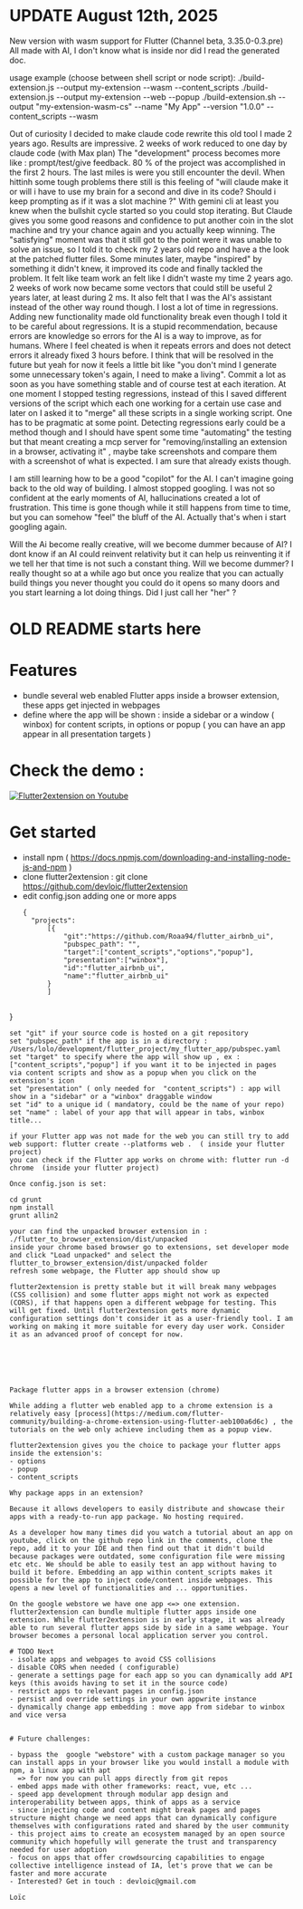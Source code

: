 # UPDATE August 12th, 2025

New version with wasm support for Flutter (Channel beta, 3.35.0-0.3.pre)
All made with AI, I don't know what is inside nor did I read the generated doc.

usage example (choose between shell script or node script):
./build-extension.js --output my-extension --wasm --content_scripts
./build-extension.js --output my-extension --web --popup
./build-extension.sh --output "my-extension-wasm-cs" --name "My App" --version "1.0.0" --content_scripts --wasm


Out of curiosity I decided to make claude code rewrite this old tool I made 2 years ago. 
Results are impressive. 2 weeks of work reduced to one day by claude code (with Max plan)
The "development" process becomes more like : prompt/test/give feedback. 80 % of the project
was accomplished in the first 2 hours. The last miles is were you still encounter the devil.
When hittinh some tough problems there still is this feeling of "will claude make it or will i have
to use my brain for a second and dive in its code? Should i keep prompting as if it was a slot 
machine ?"  With gemini cli at least you knew when the bullshit cycle started so you could stop
iterating. But Claude gives you some good reasons and confidence to put another coin in the slot 
machine and try your chance again and you actually keep winning.
The "satisfying" moment was that it still got to the point were it was unable to solve an issue, 
so I told it to check my 2 years old repo and have a the look at the patched flutter files. 
Some minutes later, maybe "inspired" by something it didn't knew, it
improved its code and finally tackled the problem. It felt like team work an felt like I didn't waste
my time 2 years ago. 2 weeks of work now became some vectors that could still be useful 2 years
later, at least during 2 ms. It also felt that I was the AI's assistant 
instead of the other way round though. 
I lost a lot of time in regressions. Adding new functionality made old functionality break even
though I told it to be careful about regressions. It is a stupid recommendation, because errors are 
knowledge so errors for the AI is a way to improve, as for humans. Where I feel cheated is when
it repeats errors and does not detect errors it already fixed 3 hours before. I think that will
be resolved in the future but yeah for now it feels a little bit like "you don't mind I generate
some unnecessary token's again, I need to make a living". Commit a lot as soon as you  have 
something  stable and of course test at each iteration. At one moment I stopped testing regressions, 
instead of this I saved different versions of the script which each one working for a 
certain use case and later on I asked it to "merge" all these scripts in a single working script.
One has to be pragmatic at some point. Detecting regressions early could be a method though and I 
should have spent some time "automating" the testing but that meant creating a mcp server for 
"removing/installing an extension in a browser, activating it" , maybe take screenshots
and compare them with a screenshot of what is expected. I am sure that already exists though.

I am still learning how to be a good "copilot" for the AI. I can't imagine going back to the old
way of building. I almost stopped googling. I was not so confident at the early moments of AI, 
hallucinations created a lot of frustration. This time is gone though while it still happens from time
to time, but you can somehow "feel" the bluff of the AI. Actually that's when i start googling again.

Will the Ai become really creative, will we become dummer because of AI? I dont know if an AI could
reinvent relativity but it can help us reinventing it if we tell her that time is not such a constant
thing. Will we become dummer? I really thought so at a while ago but once you realize that you can
actually build things you never thought you could do it opens so many doors and you start learning
a lot doing things.  Did I just call her "her" ?


# OLD README starts here

# Features

- bundle several web enabled Flutter apps inside a browser extension, these apps get injected in webpages
- define where the app will be shown : inside a sidebar or a window ( winbox) for content scripts, in options or popup ( you can have an app appear in all presentation targets )

# Check the demo :  

[![Flutter2extension on Youtube](http://img.youtube.com/vi/OWs5GaYO2FM/0.jpg)](http://www.youtube.com/watch?v=OWs5GaYO2FM "Flutter2extension")

# Get started

- install npm ( https://docs.npmjs.com/downloading-and-installing-node-js-and-npm )
- clone flutter2extension : git clone https://github.com/devloic/flutter2extension
- edit config.json adding one or more apps
  ```
  {
    "projects":
        [{
            "git":"https://github.com/Roaa94/flutter_airbnb_ui",
            "pubspec_path": "",
            "target":["content_scripts","options","popup"],
            "presentation":["winbox"],
            "id":"flutter_airbnb_ui",
            "name":"flutter_airbnb_ui"
        }
        ]
    
}
```
set "git" if your source code is hosted on a git repository
set "pubspec_path" if the app is in a directory : /Users/lolo/development/flutter_project/my_flutter_app/pubspec.yaml
set "target" to specify where the app will show up , ex : ["content_scripts","popup"] if you want it to be injected in pages
via content scripts and show as a popup when you click on the extension's icon
set "presentation" ( only needed for  "content_scripts") : app will show in a "sidebar" or a "winbox" draggable window
set "id" to a unique id ( mandatory, could be the name of your repo)
set "name" : label of your app that will appear in tabs, winbox title...

if your Flutter app was not made for the web you can still try to add web support: flutter create --platforms web .  ( inside your flutter project)
you can check if the Flutter app works on chrome with: flutter run -d chrome  (inside your flutter project)

Once config.json is set:

cd grunt
npm install
grunt allin2

your can find the unpacked browser extension in : ./flutter_to_browser_extension/dist/unpacked
inside your chrome based browser go to extensions, set developer mode and click "Load unpacked" and select the flutter_to_browser_extension/dist/unpacked folder
refresh some webpage, the Flutter app should show up

flutter2extension is pretty stable but it will break many webpages (CSS collision) and some flutter apps might not work as expected (CORS), if that happens open a different webpage for testing. This will get fixed. Until flutter2extension gets more dynamic configuration settings don't consider it as a user-friendly tool. I am working on making it more suitable for every day user work. Consider it as an advanced proof of concept for now.






Package flutter apps in a browser extension (chrome)

While adding a flutter web enabled app to a chrome extension is a relatively easy [process](https://medium.com/flutter-community/building-a-chrome-extension-using-flutter-aeb100a6d6c) , the tutorials on the web only achieve including them as a popup view.

flutter2extension gives you the choice to package your flutter apps inside the extension's:  
- options  
- popup  
- content_scripts  

Why package apps in an extension?

Because it allows developers to easily distribute and showcase their apps with a ready-to-run app package. No hosting required.

As a developer how many times did you watch a tutorial about an app on youtube, click on the github repo link in the comments, clone the repo, add it to your IDE and then find out that it didn't build because packages were outdated, some configuration file were missing etc etc. We should be able to easily test an app without having to build it before. Embedding an app within content_scripts makes it possible for the app to inject code/content inside webpages. This opens a new level of functionalities and ... opportunities.

On the google webstore we have one app <=> one extension. flutter2extension can bundle multiple flutter apps inside one extension. While flutter2extension is in early stage, it was already able to run several flutter apps side by side in a same webpage. Your browser becomes a personal local application server you control.

# TODO Next
- isolate apps and webpages to avoid CSS collisions
- disable CORS when needed ( configurable)
- generate a settings page for each app so you can dynamically add API keys (this avoids having to set it in the source code)
- restrict apps to relevant pages in config.json
- persist and override settings in your own appwrite instance
- dynamically change app embedding : move app from sidebar to winbox and vice versa


# Future challenges:

- bypass the  google "webstore" with a custom package manager so you can install apps in your browser like you would install a module with npm, a linux app with apt
  => for now you can pull apps directly from git repos
- embed apps made with other frameworks: react, vue, etc ...
- speed app development through modular app design and interoperability between apps, think of apps as a service
- since injecting code and content might break pages and pages structure might change we need apps that can dynamically configure themselves with configurations rated and shared by the user community
- this project aims to create an ecosystem managed by an open source community which hopefully will generate the trust and transparency needed for user adoption
- focus on apps that offer crowdsourcing capabilities to engage collective intelligence instead of IA, let's prove that we can be faster and more accurate
- Interested? Get in touch : devloic@gmail.com

Loïc
